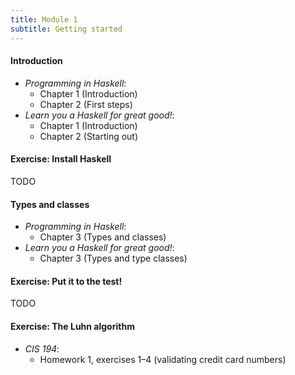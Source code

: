 ```yaml
---
title: Module 1
subtitle: Getting started
---
```


#### Introduction

* <cite>Programming in Haskell</cite>:
  - Chapter 1 (Introduction)
  - Chapter 2 (First steps)
* <cite>Learn you a Haskell for great good!</cite>:
  - Chapter 1 (Introduction)
  - Chapter 2 (Starting out)

#### Exercise: Install Haskell

TODO

#### Types and classes

* <cite>Programming in Haskell</cite>:
  - Chapter 3 (Types and classes)
* <cite>Learn you a Haskell for great good!</cite>:
  - Chapter 3 (Types and type classes)

#### Exercise: Put it to the test!

TODO

#### Exercise: The Luhn algorithm

* <cite>CIS 194</cite>:
  - Homework 1, exercises 1–4 (validating credit card numbers)

